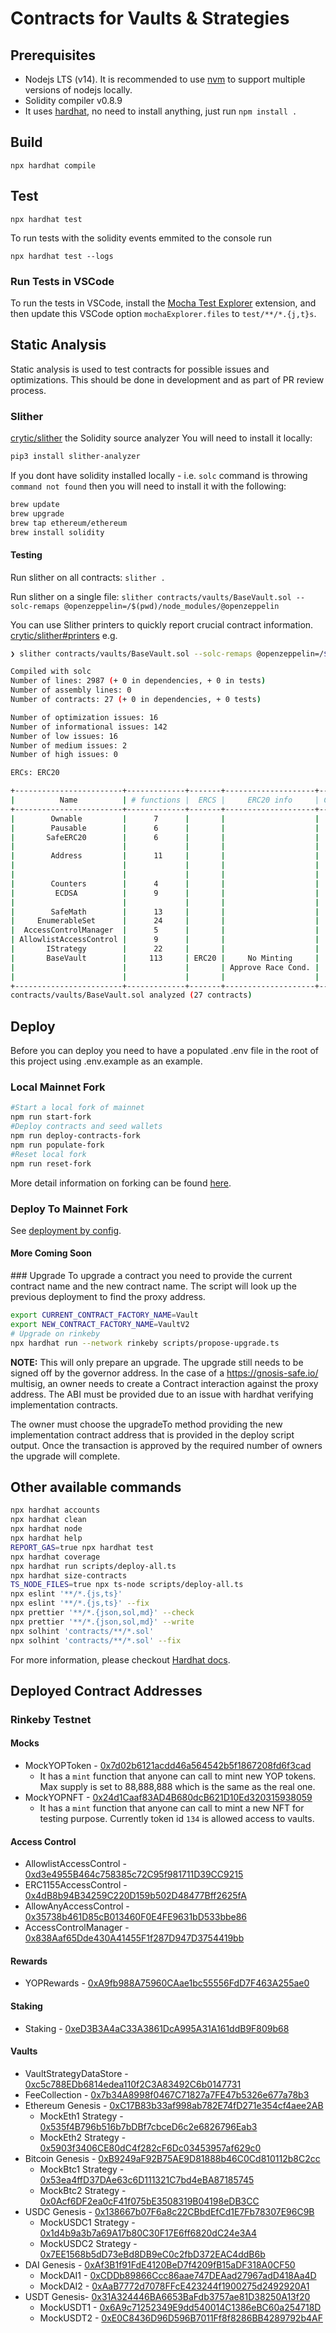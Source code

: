 # Contracts for Vaults & Strategies

## Prerequisites

- Nodejs LTS (v14). It is recommended to use [nvm](https://github.com/nvm-sh/nvm) to support multiple versions of nodejs locally.
- Solidity compiler v0.8.9
- It uses [hardhat](https://hardhat.org/), no need to install anything, just run `npm install .`

## Build

```
npx hardhat compile
```

## Test

```
npx hardhat test
```

To run tests with the solidity events emmited to the console run

```
npx hardhat test --logs
```

### Run Tests in VSCode

To run the tests in VSCode, install the [Mocha Test Explorer](https://marketplace.visualstudio.com/items?itemName=hbenl.vscode-mocha-test-adapter) extension, and then update this VSCode option `mochaExplorer.files` to `test/**/*.{j,t}s`.

## Static Analysis

Static analysis is used to test contracts for possible issues and optimizations. This should be done in development and as part of PR review process.

### Slither

[crytic/slither](https://github.com/crytic/slither) the Solidity source analyzer
You will need to install it locally:

```bash
pip3 install slither-analyzer
```

If you dont have solidity installed locally - i.e. `solc` command is throwing `command not found` then you will need to install it with the following:

```bash
brew update
brew upgrade
brew tap ethereum/ethereum
brew install solidity
```

#### Testing

Run slither on all contracts:
`slither .`

Run slither on a single file:
`slither contracts/vaults/BaseVault.sol --solc-remaps @openzeppelin=/$(pwd)/node_modules/@openzeppelin`

You can use Slither printers to quickly report crucial contract information.
[crytic/slither#printers](https://github.com/crytic/slither#printers)
e.g.

```bash
❯ slither contracts/vaults/BaseVault.sol --solc-remaps @openzeppelin=/$(pwd)/node_modules/@openzeppelin --print human-summary

Compiled with solc
Number of lines: 2987 (+ 0 in dependencies, + 0 in tests)
Number of assembly lines: 0
Number of contracts: 27 (+ 0 in dependencies, + 0 tests)

Number of optimization issues: 16
Number of informational issues: 142
Number of low issues: 16
Number of medium issues: 2
Number of high issues: 0

ERCs: ERC20

+------------------------+-------------+-------+--------------------+--------------+--------------------+
|          Name          | # functions |  ERCS |     ERC20 info     | Complex code |      Features      |
+------------------------+-------------+-------+--------------------+--------------+--------------------+
|        Ownable         |      7      |       |                    |      No      |                    |
|        Pausable        |      6      |       |                    |      No      |                    |
|       SafeERC20        |      6      |       |                    |      No      |      Send ETH      |
|                        |             |       |                    |              | Tokens interaction |
|        Address         |      11     |       |                    |      No      |      Send ETH      |
|                        |             |       |                    |              |    Delegatecall    |
|                        |             |       |                    |              |      Assembly      |
|        Counters        |      4      |       |                    |      No      |                    |
|         ECDSA          |      9      |       |                    |      No      |     Ecrecover      |
|                        |             |       |                    |              |      Assembly      |
|        SafeMath        |      13     |       |                    |      No      |                    |
|     EnumerableSet      |      24     |       |                    |      No      |      Assembly      |
|  AccessControlManager  |      5      |       |                    |      No      |                    |
| AllowlistAccessControl |      9      |       |                    |      No      |                    |
|       IStrategy        |      22     |       |                    |      No      |                    |
|       BaseVault        |     113     | ERC20 |     No Minting     |     Yes      | Tokens interaction |
|                        |             |       | Approve Race Cond. |              |                    |
|                        |             |       |                    |              |                    |
+------------------------+-------------+-------+--------------------+--------------+--------------------+
contracts/vaults/BaseVault.sol analyzed (27 contracts)
```

## Deploy

Before you can deploy you need to have a populated .env file in the root of this project using .env.example as an example.

### Local Mainnet Fork

```bash
#Start a local fork of mainnet
npm run start-fork
#Deploy contracts and seed wallets
npm run deploy-contracts-fork
npm run populate-fork
#Reset local fork
npm run reset-fork
```

More detail information on forking can be found [here](docs/dev_forking_mainnet.md).

### Deploy To Mainnet Fork

See [deployment by config](./scripts/README.md).

#### More Coming Soon

### Upgrade
To upgrade a contract you need to provide the current contract name and the new contract name. The script will look up the previous deployment to find the proxy address.

```bash
export CURRENT_CONTRACT_FACTORY_NAME=Vault
export NEW_CONTRACT_FACTORY_NAME=VaultV2
# Upgrade on rinkeby
npx hardhat run --network rinkeby scripts/propose-upgrade.ts
```

**NOTE:** This will only prepare an upgrade. The upgrade still needs to be signed off by the governor address. In the case of a https://gnosis-safe.io/ multisig, an owner needs to create a Contract interaction against the proxy address. The ABI must be provided due to an issue with hardhat verifying implementation contracts.

The owner must choose the upgradeTo method providing the new implementation contract address that is provided in the deploy script output. Once the transaction is approved by the required number of owners the upgrade will complete.

## Other available commands

```bash
npx hardhat accounts
npx hardhat clean
npx hardhat node
npx hardhat help
REPORT_GAS=true npx hardhat test
npx hardhat coverage
npx hardhat run scripts/deploy-all.ts
npx hardhat size-contracts
TS_NODE_FILES=true npx ts-node scripts/deploy-all.ts
npx eslint '**/*.{js,ts}'
npx eslint '**/*.{js,ts}' --fix
npx prettier '**/*.{json,sol,md}' --check
npx prettier '**/*.{json,sol,md}' --write
npx solhint 'contracts/**/*.sol'
npx solhint 'contracts/**/*.sol' --fix
```

For more information, please checkout [Hardhat docs](https://hardhat.org/getting-started/).

## Deployed Contract Addresses

### Rinkeby Testnet

#### Mocks

- MockYOPToken - [0x7d02b6121acdd46a564542b5f1867208fd6f3cad](https://rinkeby.etherscan.io/address/0x7d02b6121acdd46a564542b5f1867208fd6f3cad)
  - It has a `mint` function that anyone can call to mint new YOP tokens. Max supply is set to 88,888,888 which is the same as the real one.
- MockYOPNFT - [0x24d1Caaf83AD4B680dcB621D10Ed320315938059](https://rinkeby.etherscan.io/address/0x24d1Caaf83AD4B680dcB621D10Ed320315938059)
  - It has a `mint` function that anyone can call to mint a new NFT for testing purpose. Currently token id `134` is allowed access to vaults.

#### Access Control

- AllowlistAccessControl - [0xd3e4955B464c758385c72C95f981711D39CC9215](https://rinkeby.etherscan.io/address/0xd3e4955B464c758385c72C95f981711D39CC9215)
- ERC1155AccessControl - [0x4dB8b94B34259C220D159b502D48477Bff2625fA](https://rinkeby.etherscan.io/address/0x4dB8b94B34259C220D159b502D48477Bff2625fA)
- AllowAnyAccessControl - [0x35738b461D85cB013460F0E4FE9631bD533bbe86](https://rinkeby.etherscan.io/address/0x35738b461D85cB013460F0E4FE9631bD533bbe86)
- AccessControlManager - [0x838Aaf65Dde430A41455F1f287D947D3754419bb](https://rinkeby.etherscan.io/address/0x838Aaf65Dde430A41455F1f287D947D3754419bb)

#### Rewards

- YOPRewards - [0xA9fb988A75960CAae1bc55556FdD7F463A255ae0](https://rinkeby.etherscan.io/address/0xA9fb988A75960CAae1bc55556FdD7F463A255ae0)

#### Staking

- Staking - [0xeD3B3A4aC33A3861DcA995A31A161ddB9F809b68](https://rinkeby.etherscan.io/address/0xeD3B3A4aC33A3861DcA995A31A161ddB9F809b68)

#### Vaults

- VaultStrategyDataStore - [0xc5c788EDb6814edea110f2C3A83492C6b0147731](https://rinkeby.etherscan.io/address/0xc5c788EDb6814edea110f2C3A83492C6b0147731)
- FeeCollection - [0x7b34A8998f0467C71827a7FE47b5326e677a78b3](https://rinkeby.etherscan.io/address/0x7b34A8998f0467C71827a7FE47b5326e677a78b3)
- Ethereum Genesis - [0xC17B83b33af998ab782E74fD271e354cf4aee2AB](https://rinkeby.etherscan.io/address/0xC17B83b33af998ab782E74fD271e354cf4aee2AB)
  - MockEth1 Strategy - [0x535f4B796b516b7bDBf7cbceD6c2e6826796Eab3](https://rinkeby.etherscan.io/address/0x535f4B796b516b7bDBf7cbceD6c2e6826796Eab3)
  - MockEth2 Strategy - [0x5903f3406CE80dC4f282cF6Dc03453957af629c0](https://rinkeby.etherscan.io/address/0x5903f3406CE80dC4f282cF6Dc03453957af629c0)
- Bitcoin Genesis - [0xB9249aF92B75AE9D81888b46C0Cd810112b8C2cc](https://rinkeby.etherscan.io/address/0xB9249aF92B75AE9D81888b46C0Cd810112b8C2cc)
  - MockBtc1 Strategy - [0x53ea4ffD37DAe63c6D111321C7bd4eBA87185745](https://rinkeby.etherscan.io/address/0x53ea4ffD37DAe63c6D111321C7bd4eBA87185745)
  - MockBtc2 Strategy - [0x0Acf6DF2ea0cF41f075bE3508319B04198eDB3CC](https://rinkeby.etherscan.io/address/0x0Acf6DF2ea0cF41f075bE3508319B04198eDB3CC)
- USDC Genesis - [0x138667b07F6a8c22CBbdEfCd1E7Fb78307E96C9B](https://rinkeby.etherscan.io/address/0x138667b07F6a8c22CBbdEfCd1E7Fb78307E96C9B)
  - MockUSDC1 Strategy - [0x1d4b9a3b7a69A17b80C30F17E6ff6820dC24e3A4](https://rinkeby.etherscan.io/address/0x1d4b9a3b7a69A17b80C30F17E6ff6820dC24e3A4)
  - MockUSDC2 Strategy - [0x7EE1568b5dD73eBd8DB9eC0c2fbD372EAC4ddB6b](https://rinkeby.etherscan.io/address/0x7EE1568b5dD73eBd8DB9eC0c2fbD372EAC4ddB6b)
- DAI Genesis - [0xAf3B1f91FdE4120BeD7f4209fB15aDF318A0CF50](https://rinkeby.etherscan.io/address/0xAf3B1f91FdE4120BeD7f4209fB15aDF318A0CF50)
  - MockDAI1 - [0xCDDb89866Ccc86aae747DEAad27967adD418Aa4D](https://rinkeby.etherscan.io/address/0xCDDb89866Ccc86aae747DEAad27967adD418Aa4D)
  - MockDAI2 - [0xAaB7772d7078FFcE423244f1900275d2492920A1](https://rinkeby.etherscan.io/address/0xAaB7772d7078FFcE423244f1900275d2492920A1)
- USDT Genesis- [0x31A324446BA6653BaFdb3757ae81D38250A13f20](https://rinkeby.etherscan.io/address/0x31A324446BA6653BaFdb3757ae81D38250A13f20)
  - MockUSDT1 - [0x6A9c71252349E9dd540014C1386eBC60a254718D](https://rinkeby.etherscan.io/address/0x6A9c71252349E9dd540014C1386eBC60a254718D)
  - MockUSDT2 - [0xE0C8436D96D596B7011Ff8f8286BB4289792b4AF](https://rinkeby.etherscan.io/address/0xE0C8436D96D596B7011Ff8f8286BB4289792b4AF)
